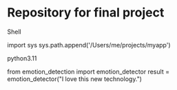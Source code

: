 # Repository for final project

Shell

import sys
sys.path.append('/Users/me/projects/myapp')

python3.11

from emotion_detection import emotion_detector
result = emotion_detector("I love this new technology.")
